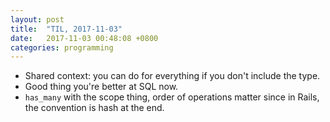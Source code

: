```yaml
---
layout: post
title:  "TIL, 2017-11-03"
date:   2017-11-03 00:48:08 +0800
categories: programming
---
```


- Shared context: you can do for everything if you don't include the type.
- Good thing you're better at SQL now.
- `has_many` with the scope thing, order of operations matter since in Rails, the convention is hash at the end.
